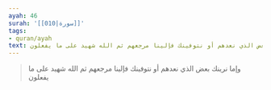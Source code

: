 ```yaml
---
ayah: 46
surah: '[[010|سورة]]'
tags:
- quran/ayah
text: وإما نرينك بعض الذي نعدهم أو نتوفينك فإلينا مرجعهم ثم الله شهيد على ما يفعلون
---
```

> وإما نرينك بعض الذي نعدهم أو نتوفينك فإلينا مرجعهم ثم الله شهيد على ما يفعلون
